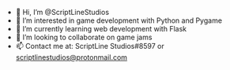 - 👋 Hi, I’m @ScriptLineStudios
- 👀 I’m interested in game development with Python and Pygame
- 🌱 I’m currently learning web development with Flask
- 💞️ I’m looking to collaborate on game jams
- 📫 Contact me at: ScriptLine Studios#8597 or scriptlinestudios@protonmail.com

<!---
ScriptLineStudios/ScriptLineStudios is a ✨ special ✨ repository because its `README.md` (this file) appears on your GitHub profile.
You can click the Preview link to take a look at your changes.
--->
